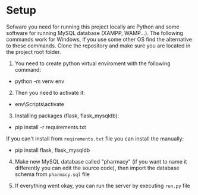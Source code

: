 # Setup

Sofware you need for running this project locally are Python and some software for running MySQL database (XAMPP, WAMP...). The following commands work for Windows, if you use some other OS find the alternative to these commands. Clone the repository and make sure you are located in the project root folder.

1. You need to create python virtual enviroment with the following command:

- python -m venv env

2. Then you need to activate it:

- env\Scripts\activate

3. Installing packages (flask, flask_mysqldb):

- pip install -r requirements.txt

If you can't install from `reqirements.txt` file you can install the manually:

- pip install flask, flask_mysqldb

4. Make new MySQL database called "pharmacy" (if you want to name it differently you can edit the source code), then import the database schema from `pharmacy.sql` file

5. If everything went okay, you can run the server by executing `run.py` file
